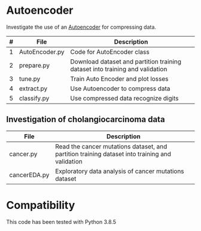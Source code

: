 # Autoencoder

Investigate the use of an [Autoencoder](https://en.wikipedia.org/wiki/Autoencoder) for compressing data.

#|File|Description
-|--------------------|--------------------------------
1|AutoEncoder.py|Code for AutoEncoder class
2|prepare.py|Download dataset and partition training dataset into training and validation
3|tune.py|Train Auto Encoder and plot losses
4|extract.py|Use Autoencoder to compress data
5|classify.py|Use compressed data recognize digits

## Investigation of cholangiocarcinoma data

File|Description
--------------------|--------------------------------
cancer.py| Read the cancer mutations dataset, and partition training dataset into training and validation
cancerEDA.py|Exploratory data analysis of cancer mutations dataset

# Compatibility

This code has been tested with Python 3.8.5
